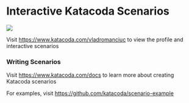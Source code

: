 # Interactive Katacoda Scenarios

[![](http://shields.katacoda.com/katacoda/vladromanciuc/count.svg)](https://www.katacoda.com/vladromanciuc "Get your profile on Katacoda.com")

Visit https://www.katacoda.com/vladromanciuc to view the profile and interactive scenarios

### Writing Scenarios
Visit https://www.katacoda.com/docs to learn more about creating Katacoda scenarios

For examples, visit https://github.com/katacoda/scenario-example
